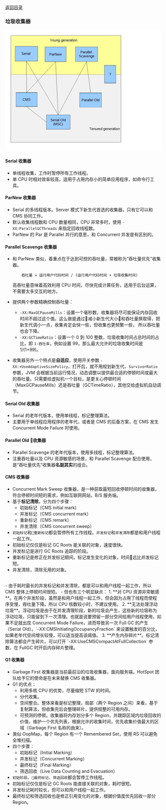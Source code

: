 [返回目录](../README.md)

### 垃圾收集器

![](./collectors.jpg)

#### Serial 收集器

- 单线程收集，工作时暂停所有工作线程。
- 单 CPU 时相对效率较高，适用于占用内存小的简单应用程序，如命令行工具。

#### ParNew 收集器

- Serial 的多线程版本。Server 模式下新生代首选的收集器。只有它可以和 CMS 协同工作。
- 默认收集线程数和 CPU 数量相同，CPU 非常多时，使用 `-XX:ParallelGCThreads` 来指定回收线程数。
- ParNew 的 Par 是 Parallel 并行的意思，和 Concurrent 并发是有区别的。

#### Parallel Scavenge 收集器

- 和 ParNew 类似，着重点在于达到可控的吞吐量，常被称为“吞吐量优先”收集器。
    ```
        吞吐量 = 运行用户代码时间 / (运行用户代码时间 + 垃圾收集时间)
    ```
    高吞吐量意味着高效利用 CPU 时间，尽快完成计算任务，适用于后台运算，不需要太多交互的地方。
- 提供两个参数精确控制吞吐量：
    - `-XX:MaxGCPauseMills`：设置一个毫秒数，收集器将尽可能保证内存回收时间不超过这个值。这么做是通过减小新生代大小和吞吐量换取得，把新生代调小一点，收集肯定会快一些，但收集也更频繁一些， 所以吞吐量也会下降。
    - `-XX:GCTimeRatio`：设置一个 0 到 100 整数，垃圾收集时间占总时间的占比，即 `1-吞吐率`，例如设置 99，那么最大允许的垃圾收集时间是 1/(1+99)。

- 收集器另外一个特点是**自适应**，使用开关参数 `-XX:+UseAdaptiveSizePolicy`，打开后，就不用规划新生代、`SurvivorRatio` 参数，JVM 会根据当前运行情况，动态调整以提供最合适的停顿时间或最大的吞吐量。只需要给虚拟机一个目标，是更关心停顿时间（MaxGCPauseMills）还是吞吐量（GCTimeRatio），其他交给虚拟机自动调节。

#### Serial Old 收集器

- Serial 的老年代版本，使用单线程，标记整理算法。
- 主要用于单线程应用程序的老年代，或者是 CMS 的后备方案，在 CMS 发生 Concurrent Mode Failure 时使用。

#### Parallel Old 收集器

- Parallel Scavenge 的老年代版本，使用多线程，标记整理算法。
- 注重吞吐量以及 CPU 资源敏感的场景，和 Parallel Scavenge 配合使用，是“吞吐量优先”收集器**名副其实**的组合。

#### CMS 收集器

- Concurrent Mark Sweep 收集器，是一种获取最短回收停顿时间的收集器，符合停顿时间短的需求，例如互联网网站，B/S 服务端。
- 基于**标记清除**，分为四个步骤：
    - 初始标记（CMS initial mark)
    - 并发标记（CMS concurrent mark）
    - 重新标记（CMS remark）
    - 并发清除（CMS concurrent sweep）
- `初始标记`和`重新标记`都会暂停所有工作线程。`并发标记`和`并发清除`都是和用户线程一起工作。
- 初始标记仅仅是标记 GC Roots 能关联的对象，速度很快。
- 并发标记是进行 GC Roots 追踪的阶段。
- 重新标记是修正在并发标记期间，标记发生变化的对象，时间远比并发标记短。
- 并发清除，清除无用的对象。
<br>
- 由于耗时最长的并发标记和并发清除，都是可以和用户线程一起工作，所以 CMS 整体上停顿时间很短。
- 但也有三个明显缺点：
    1. **对 CPU 资源非常敏感**。在两个并发阶段，虽然是和用户线程一起工作，但会因为占用了线程而使程序变慢，吞吐量下降。所以 CPU 核数较小时，不建议使用。
    2. **无法处理浮动垃圾**。浮动垃圾是由于在并发清理阶段，新的垃圾会产生，这些新的垃圾称为浮动垃圾，只能留到下一次清理。也就是说要预留一部分空间给用户线程使用，如果不足就出现 Concurrent Mode Failure，进而导致另一次 Full GC 的产生（Serial Old）。`-XX:CMSInitiatingOccupancyFraction` 来设置触发的百分比，如果老年代空间增长较慢，可以适当提高该阈值。
    3. **产生内存碎片**。标记清除算法都会产生碎片。可以打开 `-XX:UseCMSCompactAtFullCollection` 参数，在 FullGC 时开启内存碎片整理。

#### G1 收集器

- Garbage First 收集器是当前最前沿的垃圾收集器，面向服务端，HotSpot 团队给予它的使命是在未来替换 CMS 收集器。
- G1 的优点：
    - 利用多核 CPU 的优势，尽量缩短 STW 的时间。
    - 分代收集。
    - 空间整合。整体来看是标记整理，局部（两个 Region 之间）来看，基于复制算法，但收集完后会整理碎片，提供规整的可用内存。
    - 可预测的停顿。收集器将内存划分多个 Region，并跟踪区域内垃圾回收的价值，维护一个优先列表，根据允许的收集时间，优先收集价值最大的区域（Garbage First 名称的由来）。
- 类似 OopMap，每个 Region 有一个 Remembered Set，使用 RS 可以避免全堆扫描。
- 四个步骤：
    - 初始标记（Initial Marking）
    - 并发标记（Concurrent Marking）
    - 最终标记（Final Marking）
    - 筛选回收（Live Data Counting and Evacuation）
- `初始阶段`、`最终标记`、`筛选回收`都会暂停工作线程。
- 初始标记仅仅是标记 GC Roots 能直接关联的对象，耗时很短。
- 并发标记耗时较长，但可以和用户线程一起工作。
- 最终标记和筛选回收也是修正引用变化的对象，根据价值度优先回收一部分 Region。